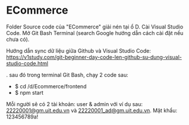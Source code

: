 # ECommerce

Folder Source code của "ECommerce" giải nén tại ổ D. Cài Visual Studio Code. Mở Git Bash Terminal (search Google hướng dẫn cách cài đặt nếu chưa có).

Hướng dẫn sync dữ liệu giữa Github và Visual Studio Code: https://v1study.com/git-beginner-day-code-len-github-su-dung-visual-studio-code.html

. sau đó trong terminal Git Bash, chạy 2 code sau:

- $ cd /d/Ecommerce/frontend
- $ npm start

Mỗi người sẽ có 2 tài khoản: user & admin với ví dụ sau: 22220001@gm.uit.edu.vn và 22220001_ad@gm.uit.edu.vn. Mật khẩu: 123456789a!
